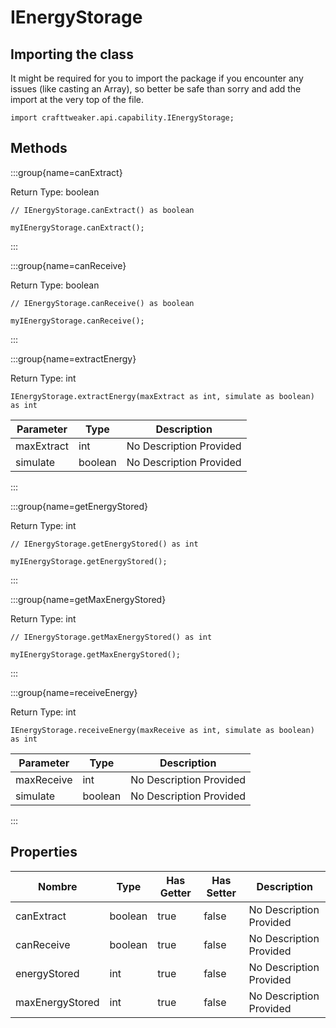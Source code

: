 # IEnergyStorage

## Importing the class

It might be required for you to import the package if you encounter any issues (like casting an Array), so better be safe than sorry and add the import at the very top of the file.
```zenscript
import crafttweaker.api.capability.IEnergyStorage;
```


## Methods

:::group{name=canExtract}

Return Type: boolean

```zenscript
// IEnergyStorage.canExtract() as boolean

myIEnergyStorage.canExtract();
```

:::

:::group{name=canReceive}

Return Type: boolean

```zenscript
// IEnergyStorage.canReceive() as boolean

myIEnergyStorage.canReceive();
```

:::

:::group{name=extractEnergy}

Return Type: int

```zenscript
IEnergyStorage.extractEnergy(maxExtract as int, simulate as boolean) as int
```

| Parameter  | Type    | Description             |
| ---------- | ------- | ----------------------- |
| maxExtract | int     | No Description Provided |
| simulate   | boolean | No Description Provided |


:::

:::group{name=getEnergyStored}

Return Type: int

```zenscript
// IEnergyStorage.getEnergyStored() as int

myIEnergyStorage.getEnergyStored();
```

:::

:::group{name=getMaxEnergyStored}

Return Type: int

```zenscript
// IEnergyStorage.getMaxEnergyStored() as int

myIEnergyStorage.getMaxEnergyStored();
```

:::

:::group{name=receiveEnergy}

Return Type: int

```zenscript
IEnergyStorage.receiveEnergy(maxReceive as int, simulate as boolean) as int
```

| Parameter  | Type    | Description             |
| ---------- | ------- | ----------------------- |
| maxReceive | int     | No Description Provided |
| simulate   | boolean | No Description Provided |


:::


## Properties

| Nombre          | Type    | Has Getter | Has Setter | Description             |
| --------------- | ------- | ---------- | ---------- | ----------------------- |
| canExtract      | boolean | true       | false      | No Description Provided |
| canReceive      | boolean | true       | false      | No Description Provided |
| energyStored    | int     | true       | false      | No Description Provided |
| maxEnergyStored | int     | true       | false      | No Description Provided |

